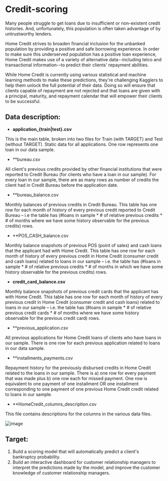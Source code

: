 # Credit-scoring

Many people struggle to get loans due to insufficient or non-existent credit histories. And, unfortunately, this population is often taken advantage of by untrustworthy lenders.

Home Credit strives to broaden financial inclusion for the unbanked population by providing a positive and safe borrowing experience. In order to make sure this underserved population has a positive loan experience, Home Credit makes use of a variety of alternative data--including telco and transactional information--to predict their clients' repayment abilities.

While Home Credit is currently using various statistical and machine learning methods to make these predictions, they're challenging Kagglers to help them unlock the full potential of their data. Doing so will ensure that clients capable of repayment are not rejected and that loans are given with a principal, maturity, and repayment calendar that will empower their clients to be successful.




## **Data description:**


* **application_{train|test}.csv**

This is the main table, broken into two files for Train (with TARGET) and Test (without TARGET).
Static data for all applications. One row represents one loan in our data sample.

* **bureau.csv

All client's previous credits provided by other financial institutions that were reported to Credit Bureau (for clients who have a loan in our sample).
For every loan in our sample, there are as many rows as number of credits the client had in Credit Bureau before the application date.

* **bureau_balance.csv

Monthly balances of previous credits in Credit Bureau.
This table has one row for each month of history of every previous credit reported to Credit Bureau – i.e the table has (#loans in sample * # of relative previous credits * # of months where we have some history observable for the previous credits) rows.

* **POS_CASH_balance.csv

Monthly balance snapshots of previous POS (point of sales) and cash loans that the applicant had with Home Credit.
This table has one row for each month of history of every previous credit in Home Credit (consumer credit and cash loans) related to loans in our sample – i.e. the table has (#loans in sample * # of relative previous credits * # of months in which we have some history observable for the previous credits) rows.

* **credit_card_balance.csv**

Monthly balance snapshots of previous credit cards that the applicant has with Home Credit.
This table has one row for each month of history of every previous credit in Home Credit (consumer credit and cash loans) related to loans in our sample – i.e. the table has (#loans in sample * # of relative previous credit cards * # of months where we have some history observable for the previous credit card) rows.

* **previous_application.csv

All previous applications for Home Credit loans of clients who have loans in our sample.
There is one row for each previous application related to loans in our data sample.

* **installments_payments.csv

Repayment history for the previously disbursed credits in Home Credit related to the loans in our sample.
There is a) one row for every payment that was made plus b) one row each for missed payment.
One row is equivalent to one payment of one installment OR one installment corresponding to one payment of one previous Home Credit credit related to loans in our sample.

* **HomeCredit_columns_description.csv

This file contains descriptions for the columns in the various data files.

![image](https://user-images.githubusercontent.com/75903609/151026482-54275cc0-9957-48c6-a9f2-7ed5096f6eca.png)


## **Target:**

1. Build a scoring model that will automatically predict a client's bankruptcy probability.
2. Build an interactive dashboard for customer relationship managers to interpret the predictions made by the model, and improve the customer knowledge of customer relationship managers.
